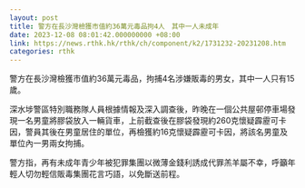 ```yaml
---
layout: post
title: 警方在長沙灣檢獲市值約36萬元毒品拘4人　其中一人未成年
date: 2023-12-08 08:01:42.000000000 +08:00
link: https://news.rthk.hk/rthk/ch/component/k2/1731232-20231208.htm
categories: rthk
---
```


警方在長沙灣檢獲市值約36萬元毒品，拘捕4名涉嫌販毒的男女，其中一人只有15歲。
 
深水埗警區特別職務隊人員根據情報及深入調查後，昨晚在一個公共屋邨停車場發現一名男童將膠袋放入一輛貨車，上前截查後在膠袋發現約260克懷疑霹靂可卡因，警員其後在男童居住的單位，再檢獲約16克懷疑霹靂可卡因，將該名男童及單位內一男兩女拘捕。

警方指，再有未成年青少年被犯罪集團以微薄金錢利誘成代罪羔羊屬不幸，呼籲年輕人切勿輕信販毒集團花言巧語，以免斷送前程。
